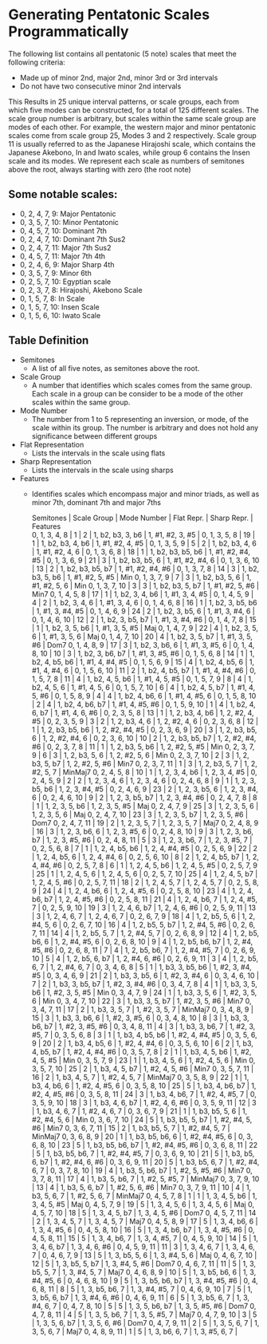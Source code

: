 # Generating Pentatonic Scales Programmatically

The following list contains all pentatonic (5 note) scales that meet the following criteria:

  * Made up of minor 2nd, major 2nd, minor 3rd or 3rd intervals
  * Do not have two consecutive minor 2nd intervals

This Results in 25 unique interval patterns, or scale groups, each from which five modes can be constructed, for
a total of 125 different scales. The scale group number is arbitrary, but scales within the same scale group are 
modes of each other. For example, the western major and minor pentatonic scales come from scale group 25, 
Modes 3 and 2 respectively. Scale group 11 is usually referred to as the Japanese Hirajoshi scale, which contains 
the Japanese Akebono, In and Iwato scales, while group 6 contains the Insen scale and its modes.
We represent each scale as numbers of semitones above the root, always starting with zero (the root note)

## Some notable scales:

* 0, 2, 4, 7, 9: Major Pentatonic
* 0, 3, 5, 7, 10: Minor Pentatonic
* 0, 4, 5, 7, 10: Dominant 7th
* 0, 2, 4, 7, 10: Dominant 7th Sus2
* 0, 2, 4, 7, 11: Major 7th Sus2
* 0, 4, 5, 7, 11: Major 7th 4th
* 0, 2, 4, 6, 9: Major Sharp 4th
* 0, 3, 5, 7, 9: Minor 6th
* 0, 2, 5, 7, 10: Egyptian scale	
* 0, 2, 3, 7, 8: Hirajoshi, Akebono Scale
* 0, 1, 5, 7, 8: In Scale
* 0, 1, 5, 7, 10: Insen Scale
* 0, 1, 5, 6, 10: Iwato Scale


## Table Definition

* Semitones
  * A list of all five notes, as semitones above the root.
* Scale Group
  * A number that identifies which scales comes from the same group. Each scale in a group can be consider
    to be a mode of the other scales within the same group.
* Mode Number
  * The number from 1 to 5 representing an inversion, or mode, of the scale within its group.
    The number is arbitrary and does not hold any significance between different groups
* Flat Representation
  * Lists the intervals in the scale using flats
* Sharp Representation
  * Lists the intervals in the scale using sharps
* Features
  * Identifies scales which encompass major and minor triads, as well as minor 7th, dominant 7th and major 7ths	
    
    Semitones       | Scale Group  | Mode Number  | Flat Repr.         | Sharp Repr.        | Features          
    0, 1, 3, 4, 8   | 1            | 2            | 1, b2, b3, 3, b6   | 1, #1, #2, 3, #5   | 
    0, 1, 3, 5, 8   | 19           | 1            | 1, b2, b3, 4, b6   | 1, #1, #2, 4, #5   | 
    0, 1, 3, 5, 9   | 5            | 2            | 1, b2, b3, 4, 6    | 1, #1, #2, 4, 6    | 
    0, 1, 3, 6, 8   | 18           | 1            | 1, b2, b3, b5, b6  | 1, #1, #2, #4, #5  | 
    0, 1, 3, 6, 9   | 21           | 3            | 1, b2, b3, b5, 6   | 1, #1, #2, #4, 6   | 
    0, 1, 3, 6, 10  | 13           | 2            | 1, b2, b3, b5, b7  | 1, #1, #2, #4, #6  | 
    0, 1, 3, 7, 8   | 14           | 3            | 1, b2, b3, 5, b6   | 1, #1, #2, 5, #5   | Min
    0, 1, 3, 7, 9   | 7            | 3            | 1, b2, b3, 5, 6    | 1, #1, #2, 5, 6    | Min
    0, 1, 3, 7, 10  | 3            | 3            | 1, b2, b3, 5, b7   | 1, #1, #2, 5, #6   | Min7
    0, 1, 4, 5, 8   | 17           | 1            | 1, b2, 3, 4, b6    | 1, #1, 3, 4, #5    | 
    0, 1, 4, 5, 9   | 4            | 2            | 1, b2, 3, 4, 6     | 1, #1, 3, 4, 6     | 
    0, 1, 4, 6, 8   | 16           | 1            | 1, b2, 3, b5, b6   | 1, #1, 3, #4, #5   | 
    0, 1, 4, 6, 9   | 24           | 2            | 1, b2, 3, b5, 6    | 1, #1, 3, #4, 6    | 
    0, 1, 4, 6, 10  | 12           | 2            | 1, b2, 3, b5, b7   | 1, #1, 3, #4, #6   | 
    0, 1, 4, 7, 8   | 15           | 1            | 1, b2, 3, 5, b6    | 1, #1, 3, 5, #5    | Maj
    0, 1, 4, 7, 9   | 22           | 4            | 1, b2, 3, 5, 6     | 1, #1, 3, 5, 6     | Maj
    0, 1, 4, 7, 10  | 20           | 4            | 1, b2, 3, 5, b7    | 1, #1, 3, 5, #6    | Dom7
    0, 1, 4, 8, 9   | 17           | 3            | 1, b2, 3, b6, 6    | 1, #1, 3, #5, 6    | 
    0, 1, 4, 8, 10  | 10           | 3            | 1, b2, 3, b6, b7   | 1, #1, 3, #5, #6   | 
    0, 1, 5, 6, 8   | 14           | 1            | 1, b2, 4, b5, b6   | 1, #1, 4, #4, #5   | 
    0, 1, 5, 6, 9   | 15           | 4            | 1, b2, 4, b5, 6    | 1, #1, 4, #4, 6    | 
    0, 1, 5, 6, 10  | 11           | 2            | 1, b2, 4, b5, b7   | 1, #1, 4, #4, #6   | 
    0, 1, 5, 7, 8   | 11           | 4            | 1, b2, 4, 5, b6    | 1, #1, 4, 5, #5    | 
    0, 1, 5, 7, 9   | 8            | 4            | 1, b2, 4, 5, 6     | 1, #1, 4, 5, 6     | 
    0, 1, 5, 7, 10  | 6            | 4            | 1, b2, 4, 5, b7    | 1, #1, 4, 5, #6    | 
    0, 1, 5, 8, 9   | 4            | 4            | 1, b2, 4, b6, 6    | 1, #1, 4, #5, 6    | 
    0, 1, 5, 8, 10  | 2            | 4            | 1, b2, 4, b6, b7   | 1, #1, 4, #5, #6   | 
    0, 1, 5, 9, 10  | 1            | 4            | 1, b2, 4, 6, b7    | 1, #1, 4, 6, #6    | 
    0, 2, 3, 5, 8   | 13           | 1            | 1, 2, b3, 4, b6    | 1, 2, #2, 4, #5    | 
    0, 2, 3, 5, 9   | 3            | 2            | 1, 2, b3, 4, 6     | 1, 2, #2, 4, 6     | 
    0, 2, 3, 6, 8   | 12           | 1            | 1, 2, b3, b5, b6   | 1, 2, #2, #4, #5   | 
    0, 2, 3, 6, 9   | 20           | 3            | 1, 2, b3, b5, 6    | 1, 2, #2, #4, 6    | 
    0, 2, 3, 6, 10  | 10           | 2            | 1, 2, b3, b5, b7   | 1, 2, #2, #4, #6   | 
    0, 2, 3, 7, 8   | 11           | 1            | 1, 2, b3, 5, b6    | 1, 2, #2, 5, #5    | Min
    0, 2, 3, 7, 9   | 6            | 3            | 1, 2, b3, 5, 6     | 1, 2, #2, 5, 6     | Min
    0, 2, 3, 7, 10  | 2            | 3            | 1, 2, b3, 5, b7    | 1, 2, #2, 5, #6    | Min7
    0, 2, 3, 7, 11  | 1            | 3            | 1, 2, b3, 5, 7     | 1, 2, #2, 5, 7     | MinMaj7
    0, 2, 4, 5, 8   | 10           | 1            | 1, 2, 3, 4, b6     | 1, 2, 3, 4, #5     | 
    0, 2, 4, 5, 9   | 2            | 2            | 1, 2, 3, 4, 6      | 1, 2, 3, 4, 6      | 
    0, 2, 4, 6, 8   | 9            | 1            | 1, 2, 3, b5, b6    | 1, 2, 3, #4, #5    | 
    0, 2, 4, 6, 9   | 23           | 2            | 1, 2, 3, b5, 6     | 1, 2, 3, #4, 6     | 
    0, 2, 4, 6, 10  | 9            | 2            | 1, 2, 3, b5, b7    | 1, 2, 3, #4, #6    | 
    0, 2, 4, 7, 8   | 8            | 1            | 1, 2, 3, 5, b6     | 1, 2, 3, 5, #5     | Maj
    0, 2, 4, 7, 9   | 25           | 3            | 1, 2, 3, 5, 6      | 1, 2, 3, 5, 6      | Maj
    0, 2, 4, 7, 10  | 23           | 3            | 1, 2, 3, 5, b7     | 1, 2, 3, 5, #6     | Dom7
    0, 2, 4, 7, 11  | 19           | 2            | 1, 2, 3, 5, 7      | 1, 2, 3, 5, 7      | Maj7
    0, 2, 4, 8, 9   | 16           | 3            | 1, 2, 3, b6, 6     | 1, 2, 3, #5, 6     | 
    0, 2, 4, 8, 10  | 9            | 3            | 1, 2, 3, b6, b7    | 1, 2, 3, #5, #6    | 
    0, 2, 4, 8, 11  | 5            | 3            | 1, 2, 3, b6, 7     | 1, 2, 3, #5, 7     | 
    0, 2, 5, 6, 8   | 7            | 1            | 1, 2, 4, b5, b6    | 1, 2, 4, #4, #5    | 
    0, 2, 5, 6, 9   | 22           | 2            | 1, 2, 4, b5, 6     | 1, 2, 4, #4, 6     | 
    0, 2, 5, 6, 10  | 8            | 2            | 1, 2, 4, b5, b7    | 1, 2, 4, #4, #6    | 
    0, 2, 5, 7, 8   | 6            | 1            | 1, 2, 4, 5, b6     | 1, 2, 4, 5, #5     | 
    0, 2, 5, 7, 9   | 25           | 1            | 1, 2, 4, 5, 6      | 1, 2, 4, 5, 6      | 
    0, 2, 5, 7, 10  | 25           | 4            | 1, 2, 4, 5, b7     | 1, 2, 4, 5, #6     | 
    0, 2, 5, 7, 11  | 18           | 2            | 1, 2, 4, 5, 7      | 1, 2, 4, 5, 7      | 
    0, 2, 5, 8, 9   | 24           | 4            | 1, 2, 4, b6, 6     | 1, 2, 4, #5, 6     | 
    0, 2, 5, 8, 10  | 23           | 4            | 1, 2, 4, b6, b7    | 1, 2, 4, #5, #6    | 
    0, 2, 5, 8, 11  | 21           | 4            | 1, 2, 4, b6, 7     | 1, 2, 4, #5, 7     | 
    0, 2, 5, 9, 10  | 19           | 3            | 1, 2, 4, 6, b7     | 1, 2, 4, 6, #6     | 
    0, 2, 5, 9, 11  | 13           | 3            | 1, 2, 4, 6, 7      | 1, 2, 4, 6, 7      | 
    0, 2, 6, 7, 9   | 18           | 4            | 1, 2, b5, 5, 6     | 1, 2, #4, 5, 6     | 
    0, 2, 6, 7, 10  | 16           | 4            | 1, 2, b5, 5, b7    | 1, 2, #4, 5, #6    | 
    0, 2, 6, 7, 11  | 14           | 4            | 1, 2, b5, 5, 7     | 1, 2, #4, 5, 7     | 
    0, 2, 6, 8, 9   | 12           | 4            | 1, 2, b5, b6, 6    | 1, 2, #4, #5, 6    | 
    0, 2, 6, 8, 10  | 9            | 4            | 1, 2, b5, b6, b7   | 1, 2, #4, #5, #6   | 
    0, 2, 6, 8, 11  | 7            | 4            | 1, 2, b5, b6, 7    | 1, 2, #4, #5, 7    | 
    0, 2, 6, 9, 10  | 5            | 4            | 1, 2, b5, 6, b7    | 1, 2, #4, 6, #6    | 
    0, 2, 6, 9, 11  | 3            | 4            | 1, 2, b5, 6, 7     | 1, 2, #4, 6, 7     | 
    0, 3, 4, 6, 8   | 5            | 1            | 1, b3, 3, b5, b6   | 1, #2, 3, #4, #5   | 
    0, 3, 4, 6, 9   | 21           | 2            | 1, b3, 3, b5, 6    | 1, #2, 3, #4, 6    | 
    0, 3, 4, 6, 10  | 7            | 2            | 1, b3, 3, b5, b7   | 1, #2, 3, #4, #6   | 
    0, 3, 4, 7, 8   | 4            | 1            | 1, b3, 3, 5, b6    | 1, #2, 3, 5, #5    | Min
    0, 3, 4, 7, 9   | 24           | 1            | 1, b3, 3, 5, 6     | 1, #2, 3, 5, 6     | Min
    0, 3, 4, 7, 10  | 22           | 3            | 1, b3, 3, 5, b7    | 1, #2, 3, 5, #6    | Min7
    0, 3, 4, 7, 11  | 17           | 2            | 1, b3, 3, 5, 7     | 1, #2, 3, 5, 7     | MinMaj7
    0, 3, 4, 8, 9   | 15           | 3            | 1, b3, 3, b6, 6    | 1, #2, 3, #5, 6    | 
    0, 3, 4, 8, 10  | 8            | 3            | 1, b3, 3, b6, b7   | 1, #2, 3, #5, #6   | 
    0, 3, 4, 8, 11  | 4            | 3            | 1, b3, 3, b6, 7    | 1, #2, 3, #5, 7    | 
    0, 3, 5, 6, 8   | 3            | 1            | 1, b3, 4, b5, b6   | 1, #2, 4, #4, #5   | 
    0, 3, 5, 6, 9   | 20           | 2            | 1, b3, 4, b5, 6    | 1, #2, 4, #4, 6    | 
    0, 3, 5, 6, 10  | 6            | 2            | 1, b3, 4, b5, b7   | 1, #2, 4, #4, #6   | 
    0, 3, 5, 7, 8   | 2            | 1            | 1, b3, 4, 5, b6    | 1, #2, 4, 5, #5    | Min
    0, 3, 5, 7, 9   | 23           | 1            | 1, b3, 4, 5, 6     | 1, #2, 4, 5, 6     | Min
    0, 3, 5, 7, 10  | 25           | 2            | 1, b3, 4, 5, b7    | 1, #2, 4, 5, #6    | Min7
    0, 3, 5, 7, 11  | 16           | 2            | 1, b3, 4, 5, 7     | 1, #2, 4, 5, 7     | MinMaj7
    0, 3, 5, 8, 9   | 22           | 1            | 1, b3, 4, b6, 6    | 1, #2, 4, #5, 6    | 
    0, 3, 5, 8, 10  | 25           | 5            | 1, b3, 4, b6, b7   | 1, #2, 4, #5, #6   | 
    0, 3, 5, 8, 11  | 24           | 3            | 1, b3, 4, b6, 7    | 1, #2, 4, #5, 7    | 
    0, 3, 5, 9, 10  | 18           | 3            | 1, b3, 4, 6, b7    | 1, #2, 4, 6, #6    | 
    0, 3, 5, 9, 11  | 12           | 3            | 1, b3, 4, 6, 7     | 1, #2, 4, 6, 7     | 
    0, 3, 6, 7, 9   | 21           | 1            | 1, b3, b5, 5, 6    | 1, #2, #4, 5, 6    | Min
    0, 3, 6, 7, 10  | 24           | 5            | 1, b3, b5, 5, b7   | 1, #2, #4, 5, #6   | Min7
    0, 3, 6, 7, 11  | 15           | 2            | 1, b3, b5, 5, 7    | 1, #2, #4, 5, 7    | MinMaj7
    0, 3, 6, 8, 9   | 20           | 1            | 1, b3, b5, b6, 6   | 1, #2, #4, #5, 6   | 
    0, 3, 6, 8, 10  | 23           | 5            | 1, b3, b5, b6, b7  | 1, #2, #4, #5, #6  | 
    0, 3, 6, 8, 11  | 22           | 5            | 1, b3, b5, b6, 7   | 1, #2, #4, #5, 7   | 
    0, 3, 6, 9, 10  | 21           | 5            | 1, b3, b5, 6, b7   | 1, #2, #4, 6, #6   | 
    0, 3, 6, 9, 11  | 20           | 5            | 1, b3, b5, 6, 7    | 1, #2, #4, 6, 7    | 
    0, 3, 7, 8, 10  | 19           | 4            | 1, b3, 5, b6, b7   | 1, #2, 5, #5, #6   | Min7
    0, 3, 7, 8, 11  | 17           | 4            | 1, b3, 5, b6, 7    | 1, #2, 5, #5, 7    | MinMaj7
    0, 3, 7, 9, 10  | 13           | 4            | 1, b3, 5, 6, b7    | 1, #2, 5, 6, #6    | Min7
    0, 3, 7, 9, 11  | 10           | 4            | 1, b3, 5, 6, 7     | 1, #2, 5, 6, 7     | MinMaj7
    0, 4, 5, 7, 8   | 1            | 1            | 1, 3, 4, 5, b6     | 1, 3, 4, 5, #5     | Maj
    0, 4, 5, 7, 9   | 19           | 5            | 1, 3, 4, 5, 6      | 1, 3, 4, 5, 6      | Maj
    0, 4, 5, 7, 10  | 18           | 5            | 1, 3, 4, 5, b7     | 1, 3, 4, 5, #6     | Dom7
    0, 4, 5, 7, 11  | 14           | 2            | 1, 3, 4, 5, 7      | 1, 3, 4, 5, 7      | Maj7
    0, 4, 5, 8, 9   | 17           | 5            | 1, 3, 4, b6, 6     | 1, 3, 4, #5, 6     | 
    0, 4, 5, 8, 10  | 16           | 5            | 1, 3, 4, b6, b7    | 1, 3, 4, #5, #6    | 
    0, 4, 5, 8, 11  | 15           | 5            | 1, 3, 4, b6, 7     | 1, 3, 4, #5, 7     | 
    0, 4, 5, 9, 10  | 14           | 5            | 1, 3, 4, 6, b7     | 1, 3, 4, 6, #6     | 
    0, 4, 5, 9, 11  | 11           | 3            | 1, 3, 4, 6, 7      | 1, 3, 4, 6, 7      | 
    0, 4, 6, 7, 9   | 13           | 5            | 1, 3, b5, 5, 6     | 1, 3, #4, 5, 6     | Maj
    0, 4, 6, 7, 10  | 12           | 5            | 1, 3, b5, 5, b7    | 1, 3, #4, 5, #6    | Dom7
    0, 4, 6, 7, 11  | 11           | 5            | 1, 3, b5, 5, 7     | 1, 3, #4, 5, 7     | Maj7
    0, 4, 6, 8, 9   | 10           | 5            | 1, 3, b5, b6, 6    | 1, 3, #4, #5, 6    | 
    0, 4, 6, 8, 10  | 9            | 5            | 1, 3, b5, b6, b7   | 1, 3, #4, #5, #6   | 
    0, 4, 6, 8, 11  | 8            | 5            | 1, 3, b5, b6, 7    | 1, 3, #4, #5, 7    | 
    0, 4, 6, 9, 10  | 7            | 5            | 1, 3, b5, 6, b7    | 1, 3, #4, 6, #6    | 
    0, 4, 6, 9, 11  | 6            | 5            | 1, 3, b5, 6, 7     | 1, 3, #4, 6, 7     | 
    0, 4, 7, 8, 10  | 5            | 5            | 1, 3, 5, b6, b7    | 1, 3, 5, #5, #6    | Dom7
    0, 4, 7, 8, 11  | 4            | 5            | 1, 3, 5, b6, 7     | 1, 3, 5, #5, 7     | Maj7
    0, 4, 7, 9, 10  | 3            | 5            | 1, 3, 5, 6, b7     | 1, 3, 5, 6, #6     | Dom7
    0, 4, 7, 9, 11  | 2            | 5            | 1, 3, 5, 6, 7      | 1, 3, 5, 6, 7      | Maj7
    0, 4, 8, 9, 11  | 1            | 5            | 1, 3, b6, 6, 7     | 1, 3, #5, 6, 7     | 
